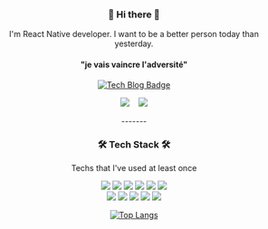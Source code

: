 <div align=center>
  
  
  
  
<h3 align="center"> 🧸 Hi there 🧸 </h3>
	<p align="center">I'm React Native developer. I want to be a better person today than yesterday.  </p>
	<h4>"je vais vaincre l'adversité"</h4>

[![Tech Blog Badge](http://img.shields.io/badge/-Tech%20blog-black?style=flat-square&logo=github&link=https://github.com/nayeon15/)](https://github.com/nayeon15/)
<p align="center">
  <a href="https://velog.io/@nayeon15"><img src="https://img.shields.io/badge/Tech%20Blog-11B48A?style=flat-square&logo=Vimeo&logoColor=white&link=https://velog.io/@nayeon15o"/></a>&nbsp
</a>&nbsp
  <a href="mailto:nayeonvita@gmail.com"><img src="https://img.shields.io/badge/Gmail-d14836?style=flat-square&logo=Gmail&logoColor=white&link=nayeonvita@gmail.com"/></a>
</p>
-------
	
<h3 align="center">🛠 Tech Stack 🛠</h3>
<p align="center"> Techs that I've used at least once </p>
<img src="https://img.shields.io/badge/ReactNative-6E5C97?style=flat-square&logo=React&logoColor=white"/></a>
<img src="https://img.shields.io/badge/JavaScript-708098?style=flat-square&logo=JavaScript&logoColor=white"/></a>
<img src="https://img.shields.io/badge/Node.js-192F5E?style=flat-square&logo=Node.js&logoColor=white"/></a>
<img src="https://img.shields.io/badge/Java-275793?style=flat-square&logo=Java&logoColor=white"/></a>
<img src="https://img.shields.io/badge/Kotlin-4C82B4?style=flat-square&logo=Kotlin&logoColor=white"/></a>
<img src="https://img.shields.io/badge/C%2B%2B-00599C?style=flat-square&logo=C%2B%2B&logoColor=white"/></a> 
<br/>
<img src="https://img.shields.io/badge/C-77B2C5?style=flat-square&logo=C&logoColor=white"/></a>
<img src="https://img.shields.io/badge/Oracle-5871A3?style=flat-square&logo=Oracle&logoColor=white"/></a>
<img src="https://img.shields.io/badge/Figma-BAD1E6?style=flat-square&logo=Figma&logoColor=white"/></a>
<img src="https://img.shields.io/badge/Notion-6187C8?style=flat-square&logo=Notion&logoColor=white"/></a>
<img src="https://img.shields.io/badge/Slack-9CC0BA?style=flat-square&logo=Slack&logoColor=white"/></a>

[![Top Langs](https://github-readme-stats.vercel.app/api/top-langs/?username=nayeon15&layout=compact)](https://github.com/anuraghazra/github-readme-stats)

<br>

</div>

